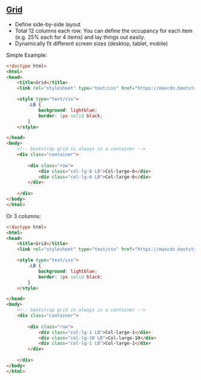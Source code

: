 ## [Grid]

* Define side-by-side layout
* Total 12 columns each row. You can define the occupancy for each item (e.g. 25% each for 4 items) and lay things out easily.
* Dynamically fit different screen sizes (desktop, tablet, mobile)

Simple Example:  
```html
<!doctype html>
<html>
<head>
	<title>Grid</title>
	<link rel="stylesheet" type="text/css" href="https://maxcdn.bootstrapcdn.com/bootstrap/3.3.7/css/bootstrap.min.css">

	<style type="text/css">
		.LB {
			background: lightblue;
			border: 1px solid black;
		}
	</style>

</head>
<body>
	<!-- bootstrap grid is always in a container -->
 	<div class="container">
  
 		<div class="row">
 			<div class="col-lg-6 LB">Col-large-6</div>
 			<div class="col-lg-6 LB">Col-large-6</div>
 		</div>
    
 	</div>
</body>
</html>
```
Or 3 columns:  

```html
<!doctype html>
<html>
<head>
	<title>Grid</title>
	<link rel="stylesheet" type="text/css" href="https://maxcdn.bootstrapcdn.com/bootstrap/3.3.7/css/bootstrap.min.css">

	<style type="text/css">
		.LB {
			background: lightblue;
			border: 1px solid black;
		}
	</style>

</head>
<body>
	<!-- bootstrap grid is always in a container -->
 	<div class="container">
  
 		<div class="row">
 			<div class="col-lg-1 LB">Col-large-1</div>
 			<div class="col-lg-10 LB">Col-large-10</div>
 			<div class="col-lg-1 LB">Col-large-1</div>
 		</div>
    
 	</div>
</body>
</html>
```


[Grid]:http://getbootstrap.com/css/#grid
